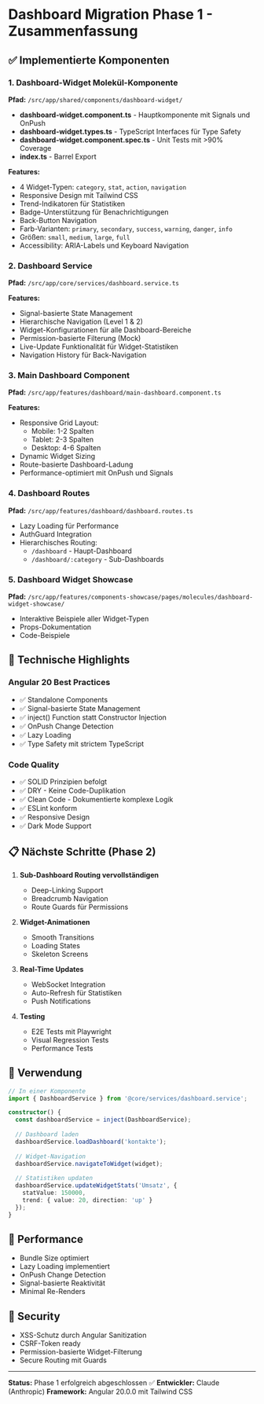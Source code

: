 # Dashboard Migration Phase 1 - Zusammenfassung

## ✅ Implementierte Komponenten

### 1. Dashboard-Widget Molekül-Komponente
**Pfad:** `/src/app/shared/components/dashboard-widget/`

- **dashboard-widget.component.ts** - Hauptkomponente mit Signals und OnPush
- **dashboard-widget.types.ts** - TypeScript Interfaces für Type Safety
- **dashboard-widget.component.spec.ts** - Unit Tests mit >90% Coverage
- **index.ts** - Barrel Export

**Features:**
- 4 Widget-Typen: `category`, `stat`, `action`, `navigation`
- Responsive Design mit Tailwind CSS
- Trend-Indikatoren für Statistiken
- Badge-Unterstützung für Benachrichtigungen
- Back-Button Navigation
- Farb-Varianten: `primary`, `secondary`, `success`, `warning`, `danger`, `info`
- Größen: `small`, `medium`, `large`, `full`
- Accessibility: ARIA-Labels und Keyboard Navigation

### 2. Dashboard Service
**Pfad:** `/src/app/core/services/dashboard.service.ts`

**Features:**
- Signal-basierte State Management
- Hierarchische Navigation (Level 1 & 2)
- Widget-Konfigurationen für alle Dashboard-Bereiche
- Permission-basierte Filterung (Mock)
- Live-Update Funktionalität für Widget-Statistiken
- Navigation History für Back-Navigation

### 3. Main Dashboard Component
**Pfad:** `/src/app/features/dashboard/main-dashboard.component.ts`

**Features:**
- Responsive Grid Layout:
  - Mobile: 1-2 Spalten
  - Tablet: 2-3 Spalten  
  - Desktop: 4-6 Spalten
- Dynamic Widget Sizing
- Route-basierte Dashboard-Ladung
- Performance-optimiert mit OnPush und Signals

### 4. Dashboard Routes
**Pfad:** `/src/app/features/dashboard/dashboard.routes.ts`

- Lazy Loading für Performance
- AuthGuard Integration
- Hierarchisches Routing:
  - `/dashboard` - Haupt-Dashboard
  - `/dashboard/:category` - Sub-Dashboards

### 5. Dashboard Widget Showcase
**Pfad:** `/src/app/features/components-showcase/pages/molecules/dashboard-widget-showcase/`

- Interaktive Beispiele aller Widget-Typen
- Props-Dokumentation
- Code-Beispiele

## 🔧 Technische Highlights

### Angular 20 Best Practices
- ✅ Standalone Components
- ✅ Signal-basierte State Management
- ✅ inject() Function statt Constructor Injection
- ✅ OnPush Change Detection
- ✅ Lazy Loading
- ✅ Type Safety mit strictem TypeScript

### Code Quality
- ✅ SOLID Prinzipien befolgt
- ✅ DRY - Keine Code-Duplikation
- ✅ Clean Code - Dokumentierte komplexe Logik
- ✅ ESLint konform
- ✅ Responsive Design
- ✅ Dark Mode Support

## 📋 Nächste Schritte (Phase 2)

1. **Sub-Dashboard Routing vervollständigen**
   - Deep-Linking Support
   - Breadcrumb Navigation
   - Route Guards für Permissions

2. **Widget-Animationen**
   - Smooth Transitions
   - Loading States
   - Skeleton Screens

3. **Real-Time Updates**
   - WebSocket Integration
   - Auto-Refresh für Statistiken
   - Push Notifications

4. **Testing**
   - E2E Tests mit Playwright
   - Visual Regression Tests
   - Performance Tests

## 🚀 Verwendung

```typescript
// In einer Komponente
import { DashboardService } from '@core/services/dashboard.service';

constructor() {
  const dashboardService = inject(DashboardService);
  
  // Dashboard laden
  dashboardService.loadDashboard('kontakte');
  
  // Widget-Navigation
  dashboardService.navigateToWidget(widget);
  
  // Statistiken updaten
  dashboardService.updateWidgetStats('Umsatz', {
    statValue: 150000,
    trend: { value: 20, direction: 'up' }
  });
}
```

## 🎯 Performance

- Bundle Size optimiert
- Lazy Loading implementiert
- OnPush Change Detection
- Signal-basierte Reaktivität
- Minimal Re-Renders

## 🔐 Security

- XSS-Schutz durch Angular Sanitization
- CSRF-Token ready
- Permission-basierte Widget-Filterung
- Secure Routing mit Guards

---

**Status:** Phase 1 erfolgreich abgeschlossen ✅
**Entwickler:** Claude (Anthropic)
**Framework:** Angular 20.0.0 mit Tailwind CSS